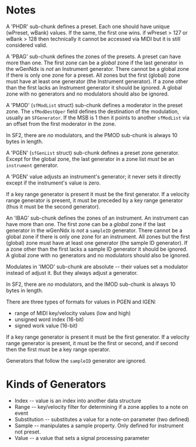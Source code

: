 # Notes

A 'PHDR' sub-chunk defines a preset. Each one should have unique (wPreset, wBank) values. If the same, the first one
wins. if wPreset > 127 or wBank > 128 then technically it cannot be accessed via MIDI but it is still considered valid.

A 'PBAG' sub-chunk defines the zones of the presets. A preset can have more than one. The first zone can be a
*global* zone if the last generator in the wGenNdx is *not* an Instrument generator. There cannot be a global
zone if there is only one zone for a preset. All zones but the first (global) zone must have at least one
generator (the Instrument generator). If a zone other than the first lacks an Instrument generator it should be
ignored. A global zone with no generators and no modulators should also be ignored.

A 'PMOD' (`sfModList` struct) sub-chunk defines a moderator in the preset zone. The `sfModDestOper` field
defines the destination of the modulation, usually an `SFGenerator`. If the MSB is 1 then it points to another
`sfModList` via an offset from the first moderator in the zone.

In SF2, there are *no* modulators, and the PMOD sub-chunk is always 10 bytes in length.

A 'PGEN' (`sfGenList` struct) sub-chunk defines a preset zone generator. Except for the global zone, the last
generator in a zone list *must* be an `instrument` generator.

A 'PGEN' value adjusts an instrument's generator; it never sets it directly except if the instrument's value is
zero.

If a key range generator is present it must be the first generator. If a velocity range generator is present, it
must be preceded by a key range generator (thus it must be the second generator).

An 'IBAG' sub-chunk defines the zones of an instrument. An instrument can have more than one. The first zone can
be a *global* zone if the last generator in the wGenNdx is *not* a `sampleID` generator. There cannot be a
global zone if there is only one zone for an instrument. All zones but the first (global) zone must have at least one
generator (the sample ID generator). If a zone other than the first lacks a sample ID generator it should be
ignored. A global zone with no generators and no modulators should also be ignored.

Modulates in 'IMOD' sub-chunk are absolute -- their values set a modulator instead of adjust it. But they always
adjust a generator.

In SF2, there are *no* modulators, and the IMOD sub-chunk is always 10 bytes in length.

There are three types of formats for values in PGEN and IGEN:

- range of MIDI key/velocity values (low and high)
- unsigned word index (16-bit)
- signed work value (16-bit)

If a key range generator is present it must be the first generator. If a velocity range generator is present, it
must be the first or second, and if second then the first must be a key range operator.

Generators that follow the `sampleID` generator are ignored.

# Kinds of Generators

- Index -- value is an index into another data structure
- Range -- key/velocity filter for determining if a zone applies to a note on event
- Substitution -- substitutes a value for a note-on parameter (two defined)
- Sample -- manipulates a sample property. Only defined for instrument not preset.
- Value -- a value that sets a signal processing parameter
